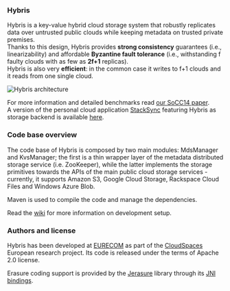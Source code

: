 ### Hybris

Hybris is a key-value hybrid cloud storage system that robustly replicates data 
over untrusted public clouds while keeping metadata on trusted private premises.  
Thanks to this design, Hybris provides **strong consistency** guarantees (i.e., linearizability) 
and affordable **Byzantine fault tolerance** 
(i.e., withstanding f faulty clouds with as few as **2f+1** replicas).  
Hybris is also very **efficient**: in the common case it writes to f+1 clouds and it reads from one single cloud.

![Hybris architecture](https://raw.github.com/pviotti/hybris/master/doc/hybris-architecture.png)

For more information and detailed benchmarks read [our SoCC14 paper][1].   
A version of the personal cloud application [StackSync][7] featuring Hybris as storage backend 
is available [here][8].

### Code base overview

The code base of Hybris is composed by two main modules: MdsManager and KvsManager; 
the first is a thin wrapper layer of the metadata distributed storage service (i.e. ZooKeeper),
while the latter implements the storage primitives towards the APIs of the main 
public cloud storage services - currently, it supports Amazon S3, 
Google Cloud Storage, Rackspace Cloud Files and Windows Azure Blob.  

Maven is used to compile the code and manage the dependencies.   

Read the [wiki][2] for more information on development setup.

### Authors and license

Hybris has been developed at [EURECOM][3] as part of the [CloudSpaces][4] European research project.
Its code is released under the terms of Apache 2.0 license.  

Erasure coding support is provided by the [Jerasure][5] library through its [JNI bindings][6].


 [1]: http://www.eurecom.fr/en/publication/4414/detail/hybris-robust-hybrid-cloud-storage
 [2]: https://github.com/pviotti/hybris/wiki/Development-Setup-How-To
 [3]: http://www.eurecom.fr
 [4]: http://cloudspaces.eu/
 [5]: http://web.eecs.utk.edu/~plank/plank/papers/CS-08-627.html
 [6]: https://github.com/jvandertil/Jerasure
 [7]: http://stacksync.org
 [8]: https://github.com/pviotti/stacksync-desktop
